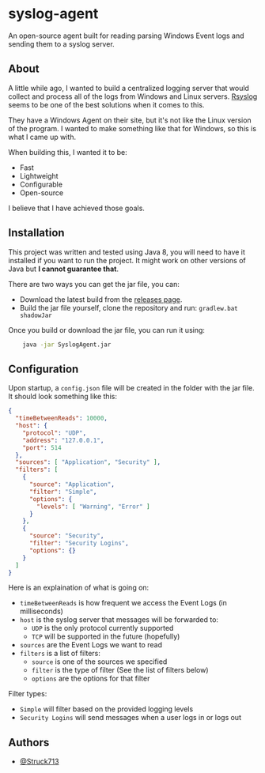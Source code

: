 # syslog-agent

An open-source agent built for reading parsing Windows Event logs and sending them to a syslog server.
## About

A little while ago, I wanted to build a centralized logging server that would collect
and process all of the logs from Windows and Linux servers. [Rsyslog](https://www.rsyslog.com/)
seems to be one of the best solutions when it comes to this.

They have a Windows Agent on their site, but it's not like the Linux version of the program. I wanted
to make something like that for Windows, so this is what I came up with.

When building this, I wanted it to be:
- Fast
- Lightweight
- Configurable
- Open-source

I believe that I have achieved those goals.
## Installation

This project was written and tested using Java 8, you will need to have it installed if you want
to run the project. It might work on other versions of Java but **I cannot guarantee that**.

There are two ways you can get the jar file, you can:
- Download the latest build from the [releases page](https://github.com/Struck713/syslog-agent/releases).
- Build the jar file yourself, clone the repository and run: `gradlew.bat shadowJar`

Once you build or download the jar file, you can run it using:
```bash
    java -jar SyslogAgent.jar
```
## Configuration

Upon startup, a `config.json` file will be created in the folder with the jar file.
It should look something like this:
```JSON
{
  "timeBetweenReads": 10000,
  "host": {
    "protocol": "UDP",
    "address": "127.0.0.1",
    "port": 514
  },
  "sources": [ "Application", "Security" ],
  "filters": [
    {
      "source": "Application",
      "filter": "Simple",
      "options": {
        "levels": [ "Warning", "Error" ]
      }
    },
    {
      "source": "Security",
      "filter": "Security Logins",
      "options": {}
    }
  ]
}
```

Here is an explaination of what is going on:
- `timeBetweenReads` is how frequent we access the Event Logs (in milliseconds)
- `host` is the syslog server that messages will be forwarded to:
    - `UDP` is the only protocol currently supported
    - `TCP` will be supported in the future (hopefully)
- `sources` are the Event Logs we want to read
- `filters` is a list of filters:
    - `source` is one of the sources we specified
    - `filter` is the type of filter (See the list of filters below)
    - `options` are the options for that filter

Filter types:
- `Simple` will filter based on the provided logging levels
- `Security Logins` will send messages when a user logs in or logs out


## Authors

- [@Struck713](https://github.com/Struck713/syslog-agent)

